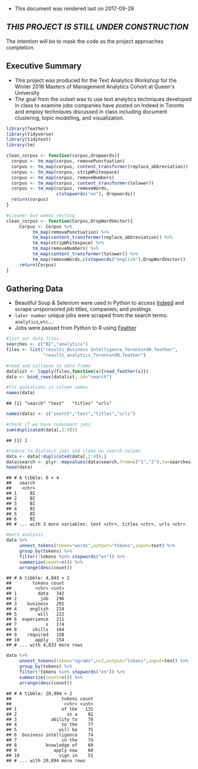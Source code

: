 -   This document was rendered last on 2017-09-29

*THIS PROJECT IS STILL UNDER CONSTRUCTION*
------------------------------------------

The intention will be to mask the code as the project approaches completion.

Executive Summary
-----------------

-   This project was produced for the Text Analytics Workshop for the Winter 2018 Masters of Management Analytics Cohort at Queen's University
-   The goal from the outset was to use text analytics techniques developed in class to examine jobs companies have posted on Indeed in Toronto and employ techniques discussed in class including document clustering, topic modelling, and visualization.

``` r
library(feather)
library(tidyverse)
library(tidytext)
library(tm)
```

``` r
clean_corpus <- function(corpus,dropwords){
  corpus <- tm_map(corpus, removePunctuation)
  corpus <- tm_map(corpus, content_transformer(replace_abbreviation))
  corpus <- tm_map(corpus, stripWhitespace)
  corpus <- tm_map(corpus, removeNumbers)
  corpus <- tm_map(corpus, content_transformer(tolower))
  corpus <- tm_map(corpus, removeWords, 
                   c(stopwords("en"), dropwords))
  return(corpus)
}

#cleaner but needs testing
clean_corpus <- function(Corpus,DropWordVector){
     Corpus <- Corpus %>%
          tm_map(removePunctuation) %>%
          tm_map(content_transformer(replace_abbreviation)) %>%
          tm_map(stripWhitespace) %>%
          tm_map(removeNumbers) %>%
          tm_map(content_transformer(tolower)) %>%
          tm_map(removeWords,c(stopwords("english"),DropWordVector))
     return(Corpus)
}
```

Gathering Data
--------------

-   Beautiful Soup & Selenium were used in Python to access [Indeed](https://www.indeed.ca/jobs?q=analytics&l=Toronto&start=10 "Indeed:Analytics Jobs in Toronto") and scrape unsponsored job titles, companies, and postings
-   `later number` unique jobs were scraped from the search terms: `analytics`,`etc`....
-   Jobs were passed from Python to R using [Feather](https://blog.rstudio.com/2016/03/29/feather/ "Feather: A Fast On-Disk Format for Data Frames for R and Python, powered by Apache Arrow")

``` r
#list our data files
searches <- c("BI","analytics")
files <- list("results_Business Intelligence_Toronto+ON.feather",
              "results_analytics_Toronto+ON.feather")

#read and collapse to data frame
datalist <- lapply(files,function(x){read_feather(x)})
data <- bind_rows(datalist,.id="search")

#fix quotations in column names
names(data)
```

    ## [1] "search" "text"   "titles" "urls"

``` r
names(data) <- c("search","text","titles","urls")

#check if we have redundant jobs
sum(duplicated(data[,2:4]))
```

    ## [1] 1

``` r
#reduce to distinct jobs and clean up search column
data <- data[!duplicated(data[,2:4]),]
data$search <- plyr::mapvalues(data$search,from=c("1","2"),to=searches)
head(data)
```

    ## # A tibble: 6 × 4
    ##   search
    ##    <chr>
    ## 1     BI
    ## 2     BI
    ## 3     BI
    ## 4     BI
    ## 5     BI
    ## 6     BI
    ## # ... with 3 more variables: text <chr>, titles <chr>, urls <chr>

``` r
#word analysis
data %>%
     unnest_tokens(token="words",output="tokens",input=text) %>%
     group_by(tokens) %>%
     filter(!tokens %in% stopwords("en")) %>%
     summarize(count=n()) %>%
     arrange(desc(count))
```

    ## # A tibble: 4,843 × 2
    ##        tokens count
    ##         <chr> <int>
    ## 1        data   342
    ## 2         job   296
    ## 3    business   291
    ## 4     english   224
    ## 5        will   222
    ## 6  experience   211
    ## 7           s   174
    ## 8      skills   164
    ## 9    required   158
    ## 10      apply   154
    ## # ... with 4,833 more rows

``` r
data %>%
     unnest_tokens(token="ngrams",n=2,output="tokens",input=text) %>%
     group_by(tokens) %>%
     filter(!tokens %in% stopwords("en")) %>%
     summarize(count=n()) %>%
     arrange(desc(count))
```

    ## # A tibble: 20,904 × 2
    ##                   tokens count
    ##                    <chr> <int>
    ## 1                 of the   131
    ## 2                   in a    82
    ## 3             ability to    78
    ## 4                 to the    77
    ## 5                will be    75
    ## 6  business intelligence    74
    ## 7                 in the    74
    ## 8           knowledge of    69
    ## 9              apply now    60
    ## 10               sign in    51
    ## # ... with 20,894 more rows
